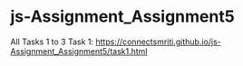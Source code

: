 # js-Assignment_Assignment5
All Tasks 1 to 3
Task 1: https://connectsmriti.github.io/js-Assignment_Assignment5/task1.html
